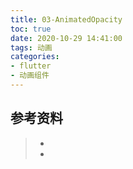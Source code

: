 ```yaml
---
title: 03-AnimatedOpacity
toc: true
date: 2020-10-29 14:41:00
tags: 动画
categories:
- flutter
- 动画组件
---
```






## 参考资料
> - []()
> - []()

